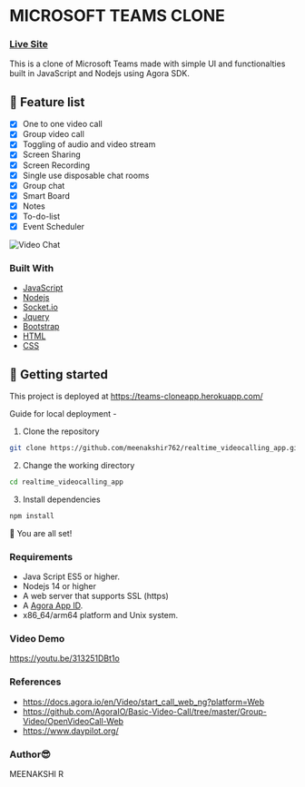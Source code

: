 # MICROSOFT TEAMS CLONE
### [Live Site](https://teams-cloneapp.herokuapp.com/)
This is a clone of Microsoft Teams made with simple UI and functionalties built in JavaScript and Nodejs using Agora SDK.

## 🧐 Feature list
-   [x] One to one video call
-   [x] Group video call
-   [x] Toggling of audio and video stream
-   [x] Screen Sharing
-   [x] Screen Recording
-   [x] Single use disposable chat rooms
-   [x] Group chat
-   [x] Smart Board
-   [x] Notes
-   [x] To-do-list
-   [x] Event Scheduler

![Video Chat](https://i.ibb.co/nwHKSzM/home.jpg)

### Built With

* [JavaScript](https://www.javascript.com/)
* [Nodejs](https://nodejs.org/)
* [Socket.io](https://socket.io/)
* [Jquery](https://jquery.com)
* [Bootstrap](https://getbootstrap.com)
* [HTML](https://html.com/)
* [CSS](https://www.w3.org/Style/CSS/Overview.en.html)

## 🚀 Getting started

This project is deployed at https://teams-cloneapp.herokuapp.com/

Guide for local deployment -

1. Clone the repository
```bash
git clone https://github.com/meenakshir762/realtime_videocalling_app.git
```
2. Change the working directory
```bash
cd realtime_videocalling_app
```
3. Install dependencies
```bash
npm install
```

🌟 You are all set!

### Requirements

- Java Script ES5 or higher.
- Nodejs 14 or higher
- A web server that supports SSL (https)
- A [Agora App ID](https://docs.agora.io/en/Agora%20Platform/channel_key?platform=Android#step-1-get-an-app-id).
- x86_64/arm64 platform and Unix system.

### Video Demo

https://youtu.be/313251DBt1o

### References
* https://docs.agora.io/en/Video/start_call_web_ng?platform=Web
* https://github.com/AgoraIO/Basic-Video-Call/tree/master/Group-Video/OpenVideoCall-Web
* https://www.daypilot.org/


### Author😎

MEENAKSHI R





